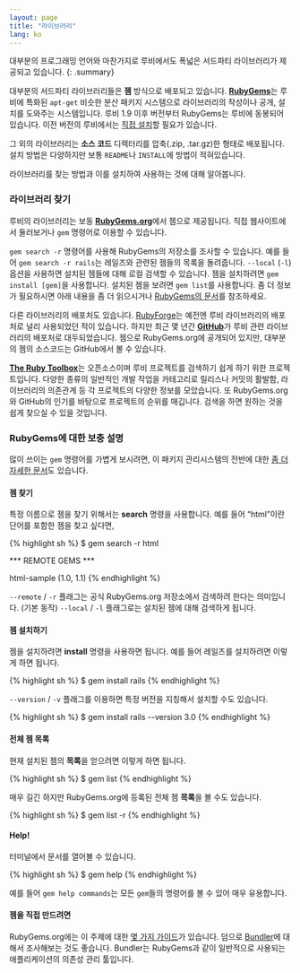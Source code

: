 ```yaml
---
layout: page
title: "라이브러리"
lang: ko
---
```


대부분의 프로그래밍 언어와 마찬가지로 루비에서도 폭넓은 서드파티 라이브러리가
제공되고 있습니다.
{: .summary}

대부분의 서드파티 라이브러리들은 **젬** 방식으로 배포되고 있습니다. [**RubyGems**][1]는
루비에 특화된 `apt-get` 비슷한 분산 패키지 시스템으로 라이브러리의 작성이나 공개,
설치를 도와주는 시스템입니다. 루비 1.9 이후 버전부터 RubyGems는 루비에 동봉되어
있습니다. 이전 버전의 루비에서는 [직접 설치][2]할 필요가 있습니다.

그 외의 라이브러리는 **소스 코드** 디렉터리를 압축(.zip, .tar.gz)한 형태로 배포됩니다.
설치 방법은 다양하지만 보통 `README`나 `INSTALL`에 방법이 적혀있습니다.

라이브러리를 찾는 방법과 이를 설치하여 사용하는 것에 대해 알아봅니다.

### 라이브러리 찾기

루비의 라이브러리는 보동 [**RubyGems.org**][1]에서 젬으로 제공됩니다. 직접
웹사이트에서 둘러보거나 `gem` 명령어로 이용할 수 있습니다.

`gem search -r` 명령어를 사용해 RubyGems의 저장소를 조사할 수 있습니다. 예를 들어
`gem search -r rails`는 레일즈와 관련된 젬들의 목록을 돌려줍니다.
`--local` (`-l`) 옵션을 사용하면 설치된 젬들에 대해 로컬 검색할 수 있습니다. 젬을
설치하려면 `gem install [gem]`을 사용합니다. 설치된 젬을 보려면 `gem
list`를 사용합니다. 좀 더 정보가 필요하시면 아래 내용을 좀 더 읽으시거나 [RubyGems의
문서][3]를 참조하세요.

다른 라이브러리의 배포처도 있습니다. [RubyForge][4]는 예전엔 루비 라이브러리의
배포처로 널리 사용되었던 적이 있습니다. 하지만 최근 몇 년간 [**GitHub**][5]가
루비 관련 라이브러리의 배포처로 대두되었습니다. 젬으로 RubyGems.org에
공개되어 있지만, 대부분의 젬의 소스코드는 GitHub에서 볼 수 있습니다.

[**The Ruby Toolbox**][6]는 오픈소스이며 루비 프로젝트를 검색하기 쉽게 하기 위한
프로젝트입니다. 다양한 종류의 일반적인 개발 작업을 카테고리로 릴리스나 커밋의
활발함, 라이브러리의 의존관계 등 각 프로젝트의 다양한 정보를 모았습니다. 또 RubyGems.org와
GitHub의 인기를 바탕으로 프로젝트의 순위를 매깁니다. 검색을 하면 원하는 것을 쉽게 찾으실
수 있을 것입니다.

### RubyGems에 대한 보충 설명

많이 쓰이는 `gem` 명령어를 가볍게 보시려면, 이 패키지 관리시스템의 전반에
대한 [좀 더 자세한 문서][7]도 있습니다.

#### 젬 찾기

특정 이름으로 젬을 찾기 위해서는 **search** 명령을 사용합니다. 예를 들어 “html”이란 단어를 포함한 젬을 찾고
싶다면,

{% highlight sh %}
$ gem search -r html

*** REMOTE GEMS ***

html-sample (1.0, 1.1)
{% endhighlight %}

`--remote` / `-r` 플래그는 공식 RubyGems.org 저장소에서 검색하려 한다는
의미입니다. (기본 동작) `--local` / `-l` 플래그로는 설치된 젬에 대해
검색하게 됩니다.

#### 젬 설치하기

젬을 설치하려면 **install** 명령을 사용하면 됩니다. 예를 들어 레일즈를
설치하려면 이렇게 하면 됩니다.

{% highlight sh %}
$ gem install rails
{% endhighlight %}

`--version` / `-v` 플래그를 이용하면 특정 버전을 지칭해서 설치할 수도 있습니다.

{% highlight sh %}
$ gem install rails --version 3.0
{% endhighlight %}

#### 전체 젬 목록

현재 설치된 젬의 **목록**을 얻으려면 이렇게 하면 됩니다.

{% highlight sh %}
$ gem list
{% endhighlight %}


매우 길긴 하지만 RubyGems.org에 등록된 전체 젬 **목록**을 볼 수도 있습니다.

{% highlight sh %}
$ gem list -r
{% endhighlight %}

#### Help!

터미널에서 문서를 열어볼 수 있습니다.

{% highlight sh %}
$ gem help
{% endhighlight %}

예를 들어 `gem help commands`는 모든 `gem`들의 명령어를 볼 수 있어 매우 유용합니다.

#### 젬을 직접 만드려면

RubyGems.org에는 이 주제에 대한 [몇 가지 가이드][3]가 있습니다. 덤으로
[Bundler][9]에 대해서 조사해보는 것도 좋습니다. Bundler는 RubyGems과 같이 일반적으로
사용되는 애플리케이션의 의존성 관리 툴입니다.



[1]: https://rubygems.org/
[2]: https://rubygems.org/pages/download/
[3]: http://guides.rubygems.org/
[4]: http://rubyforge.org/
[5]: https://github.com/
[6]: https://www.ruby-toolbox.com/
[7]: http://guides.rubygems.org/command-reference/
[9]: http://bundler.io/
